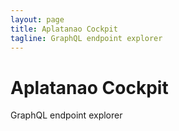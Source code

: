 ```yaml
---
layout: page
title: Aplatanao Cockpit
tagline: GraphQL endpoint explorer
---
```


# Aplatanao Cockpit

GraphQL endpoint explorer
